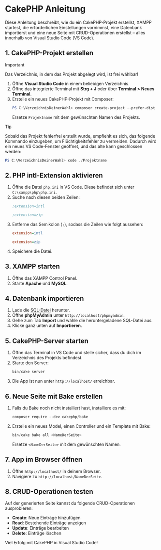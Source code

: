 # CakePHP Anleitung

Diese Anleitung beschreibt, wie du ein CakePHP-Projekt erstellst, XAMPP startest, die erforderlichen Einstellungen vornimmst, eine Datenbank importierst und eine neue Seite mit CRUD-Operationen erstellst – alles innerhalb von Visual Studio Code (VS Code).

## 1. CakePHP-Projekt erstellen

> [!IMPORTANT]
> Das Verzeichnis, in dem das Projekt abgelegt wird, ist frei wählbar!

1. Öffne **Visual Studio Code** in einem beliebigen Verzeichnis.
2. Öffne das integrierte Terminal mit **Strg + J** oder über **Terminal > Neues Terminal**.
3. Erstelle ein neues CakePHP-Projekt mit Composer:
    ```powershell
    PS C:\VerzeichnisDeinerWahl> composer create-project --prefer-dist cakephp/app Projektname
    ```
    Ersetze `Projektname` mit dem gewünschten Namen des Projekts.

> [!TIP]
> Sobald das Projekt fehlerfrei erstellt wurde, empfiehlt es sich, das folgende Kommando einzugeben, um Flüchtigkeitsfehler zu vermeiden. Dadurch wird ein neues VS Code-Fenster geöffnet, und das alte kann geschlossen werden:
>
> ```powershell
> PS C:\VerzeichnisDeinerWahl> code ./Projektname
> ```

## 2. PHP intl-Extension aktivieren

1. Öffne die Datei `php.ini` in VS Code. Diese befindet sich unter `C:\xampp\php\php.ini`.
2. Suche nach diesen beiden Zeilen:
    ```ini
    ;extension=intl
    ```
    ```ini
    ;extension=zip
    ```
3. Entferne das Semikolon (`;`), sodass die Zeilen wie folgt aussehen:
    ```ini
    extension=intl
    ```
    ```ini
    extension=zip
    ```
4. Speichere die Datei.

## 3. XAMPP starten

1. Öffne das XAMPP Control Panel.
2. Starte **Apache** und **MySQL**.

## 4. Datenbank importieren

1. Lade die [SQL-Datei](./todolistdb.sql) herunter.
2. Öffne **phpMyAdmin** unter `http://localhost/phpmyadmin`.
3. Gehe zum Tab **Import** und wähle die heruntergeladene SQL-Datei aus.
4. Klicke ganz unten auf **Importieren**.

## 5. CakePHP-Server starten

1. Öffne das Terminal in VS Code und stelle sicher, dass du dich im Verzeichnis des Projekts befindest.
2. Starte den Server:
    ```powershell
    bin/cake server
    ```
3. Die App ist nun unter `http://localhost/` erreichbar.

## 6. Neue Seite mit Bake erstellen

1. Falls du Bake noch nicht installiert hast, installiere es mit:
    ```powershell
    composer require --dev cakephp/bake
    ```
2. Erstelle ein neues Model, einen Controller und ein Template mit Bake:
    ```powershell
    bin/cake bake all <NameDerSeite>
    ```
    Ersetze `<NameDerSeite>` mit dem gewünschten Namen.

## 7. App im Browser öffnen

1. Öffne `http://localhost/` in deinem Browser.
2. Navigiere zu `http://localhost/NameDerSeite`.

## 8. CRUD-Operationen testen

Auf der generierten Seite kannst du folgende CRUD-Operationen ausprobieren:

-   **Create**: Neue Einträge hinzufügen
-   **Read**: Bestehende Einträge anzeigen
-   **Update**: Einträge bearbeiten
-   **Delete**: Einträge löschen

Viel Erfolg mit CakePHP in Visual Studio Code!
